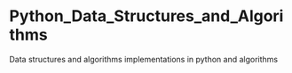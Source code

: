 # Python_Data_Structures_and_Algorithms
Data structures and algorithms implementations in python and algorithms 
